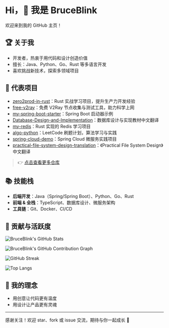 # Hi，👋 我是 BruceBlink

欢迎来到我的 GitHub 主页！

## 🏆 关于我
- 开发者，热衷于用代码和设计创造价值
- 擅长：Java、Python、Go、Rust 等多语言开发
- 喜欢挑战新技术，探索多领域项目

## 🚀 代表项目
- [zero2prod-in-rust](https://github.com/BruceBlink/zero2prod-in-rust)：Rust 实战学习项目，提升生产力开发经验
- [free-v2ray](https://github.com/BruceBlink/free-v2ray)：免费 V2Ray 节点收集与测试工具，助力科学上网
- [my-spring-boot-starter](https://github.com/BruceBlink/my-spring-boot-starter)：Spring Boot 启动器示例
- [Database-Design-and-Implementation](https://github.com/BruceBlink/Database-Design-and-Implementation)：数据库设计与实现教材中文翻译
- [my-redis](https://github.com/BruceBlink/my-redis)：Rust 实现的 Redis 学习项目
- [algo-python](https://github.com/BruceBlink/algo-python)：LeetCode 刷题计划，算法学习与实践
- [spring-cloud-demo](https://github.com/BruceBlink/spring-cloud-demo)：Spring Cloud 微服务实践项目
- [practical-file-system-design-translation](https://github.com/BruceBlink/practical-file-system-design-translation)：《Practical File System Design》中文翻译

> 👉 [点击查看更多仓库](https://github.com/BruceBlink?tab=repositories)

## 📚 技能栈
- **后端开发**：Java（Spring/Spring Boot）、Python、Go、Rust
- **前端 & 全栈**：TypeScript、数据库设计、微服务架构
- **工具链**：Git、Docker、CI/CD

## 🎯 贡献与活跃度

<!-- GitHub 统计卡片 -->
![BruceBlink's GitHub Stats](https://github-readme-stats.vercel.app/api?username=BruceBlink&show_icons=true&theme=radical)

<!-- 贡献力图 -->
![BruceBlink's GitHub Contribution Graph](https://github-readme-activity-graph.vercel.app/graph?username=BruceBlink&theme=radical)

<!-- 连续打卡天数 -->
![GitHub Streak](https://streak-stats.demolab.com?user=BruceBlink&theme=radical)

<!-- 语言统计 -->
![Top Langs](https://github-readme-stats.vercel.app/api/top-langs/?username=BruceBlink&layout=compact&theme=radical)

## 🎨 我的理念
- 用创意让代码更有温度
- 用设计让产品更有灵魂

---

感谢关注！欢迎 star、fork 或 issue 交流，期待与你一起成长 🚀
